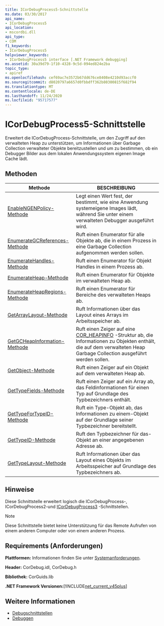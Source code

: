 ```yaml
---
title: ICorDebugProcess5-Schnittstelle
ms.date: 03/30/2017
api_name:
- ICorDebugProcess5
api_location:
- mscordbi.dll
api_type:
- COM
f1_keywords:
- ICorDebugProcess5
helpviewer_keywords:
- ICorDebugProcess5 interface [.NET Framework debugging]
ms.assetid: 30a39d79-1f10-4328-9c5d-094ed824e2ba
topic_type:
- apiref
ms.openlocfilehash: cef69ac7e3572b67dd676ce8408e4210d93accf0
ms.sourcegitcommit: d8020797a6657d0fbbdff362b80300815f682f94
ms.translationtype: MT
ms.contentlocale: de-DE
ms.lasthandoff: 11/24/2020
ms.locfileid: "95717577"
---
```

# <a name="icordebugprocess5-interface"></a>ICorDebugProcess5-Schnittstelle

Erweitert die ICorDebugProcess-Schnittstelle, um den Zugriff auf den verwalteten Heap zu unterstützen, um Informationen über Garbage Collection verwalteter Objekte bereitzustellen und um zu bestimmen, ob ein Debugger Bilder aus dem lokalen Anwendungssystem eigenen Image Cache lädt.  
  
## <a name="methods"></a>Methoden  
  
|Methode|BESCHREIBUNG|  
|------------|-----------------|  
|[EnableNGENPolicy-Methode](icordebugprocess5-enablengenpolicy-method.md)|Legt einen Wert fest, der bestimmt, wie eine Anwendung systemeigene Images lädt, während Sie unter einem verwalteten Debugger ausgeführt wird.|  
|[EnumerateGCReferences-Methode](icordebugprocess5-enumerategcreferences-method.md)|Ruft einen Enumerator für alle Objekte ab, die in einem Prozess in eine Garbage Collection aufgenommen werden sollen.|  
|[EnumerateHandles-Methode](icordebugprocess5-enumeratehandles-method.md)|Ruft einen Enumerator für Objekt Handles in einem Prozess ab.|  
|[EnumerateHeap-Methode](icordebugprocess5-enumerateheap-method.md)|Ruft einen Enumerator für Objekte im verwalteten Heap ab.|  
|[EnumerateHeapRegions-Methode](icordebugprocess5-enumerateheapregions-method.md)|Ruft einen Enumerator für Bereiche des verwalteten Heaps ab.|  
|[GetArrayLayout-Methode](icordebugprocess5-getarraylayout-method.md)|Ruft Informationen über das Layout eines Arrays im Arbeitsspeicher ab.|  
|[GetGCHeapInformation-Methode](icordebugprocess5-getgcheapinformation-method.md)|Ruft einen Zeiger auf eine [COR_HEAPINFO](cor-heapinfo-structure.md) -Struktur ab, die Informationen zu Objekten enthält, die auf dem verwalteten Heap Garbage Collection ausgeführt werden sollen.|  
|[GetObject-Methode](icordebugprocess5-getobject-method.md)|Ruft einen Zeiger auf ein Objekt auf dem verwalteten Heap ab.|  
|[GetTypeFields-Methode](icordebugprocess5-gettypefields-method.md)|Ruft einen Zeiger auf ein Array ab, das Feldinformationen für einen Typ auf Grundlage des Typbezeichners enthält.|  
|[GetTypeForTypeID-Methode](icordebugprocess5-gettypefortypeid-method.md)|Ruft ein Type-Objekt ab, das Informationen zu einem-Objekt auf der Grundlage seiner Typbezeichner bereitstellt.|  
|[GetTypeID-Methode](icordebugprocess5-gettypeid-method.md)|Ruft den Typbezeichner für das-Objekt an einer angegebenen Adresse ab.|  
|[GetTypeLayout-Methode](icordebugprocess5-gettypelayout-method.md)|Ruft Informationen über das Layout eines Objekts im Arbeitsspeicher auf Grundlage des Typbezeichners ab.|  
  
## <a name="remarks"></a>Hinweise  

 Diese Schnittstelle erweitert logisch die ICorDebugProcess-, ICorDebugProcess2-und [ICorDebugProcess3](icordebugprocess3-interface.md) -Schnittstellen.  
  
> [!NOTE]
> Diese Schnittstelle bietet keine Unterstützung für das Remote Aufrufen von einem anderen Computer oder von einem anderen Prozess.  
  
## <a name="requirements"></a>Requirements (Anforderungen)  

 **Plattformen:** Informationen finden Sie unter [Systemanforderungen](../../get-started/system-requirements.md).  
  
 **Header:** CorDebug.idl, CorDebug.h  
  
 **Bibliothek:** CorGuids.lib  
  
 **.NET Framework Versionen:**[!INCLUDE[net_current_v45plus](../../../../includes/net-current-v45plus-md.md)]  
  
## <a name="see-also"></a>Weitere Informationen

- [Debugschnittstellen](debugging-interfaces.md)
- [Debuggen](index.md)
